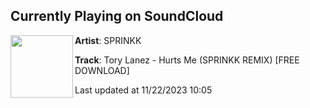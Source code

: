 ## Currently Playing on SoundCloud

[<img align="left" width="100" src="https://i1.sndcdn.com/artworks-0USioQJI9oWayKyt-MSY26g-t500x500.jpg">](https://soundcloud.com/sprinkk/hurts-me-remix-v5-playable)

**Artist**: SPRINKK 

**Track**: Tory Lanez - Hurts Me (SPRINKK REMIX) [FREE DOWNLOAD]

Last updated at 11/22/2023 10:05
